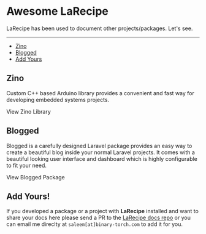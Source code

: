 # Awesome LaRecipe

LaRecipe has been used to document other projects/packages. Let's see.

---

- [Zino](#zino)
- [Blogged](#blogged)
- [Add Yours](#add)

<a name="zino"></a>
## Zino 

Custom C++ based Arduino library provides a convenient and fast way for developing embedded systems projects.

<larecipe-button type="primary" tag="a" href="https://zino.saleemhadad.me" target="__blank">
    View Zino Library <i class="fa fa-external-link"></i>
</larecipe-button>

<a name="blogged"></a>
## Blogged 

Blogged is a carefully designed Laravel package provides an easy way to create a beautiful blog inside your normal Laravel projects. It comes with a beautiful looking user interface and dashboard which is highly configurable to fit your need.

<larecipe-button type="primary" tag="a" href="https://blogged.binarytorch.com.my/" target="__blank">
    View Blogged Package <i class="fa fa-external-link"></i>
</larecipe-button>

<a name="add"></a>
## Add Yours!

If you developed a package or a project with **LaRecipe** installed and want to share your docs here please send a PR to the [LaRecipe docs repo](https://github.com/saleem-hadad/larecipe-docs) or you can email me direclty at `saleem[at]binary-torch.com` to add it for you.